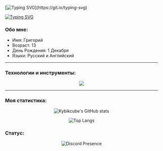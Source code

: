 [![Typing SVG](https://readme-typing-svg.herokuapp.com?color=%e292ee&lines=Привет!+Меня+зовут+Григорий!)](https://git.io/typing-svg)

[![Typing SVG](https://readme-typing-svg.herokuapp.com?color=%e292ee&lines=1+проект+в+неделю)](https://git.io/typing-svg)


### Обо мне:

- Имя: Григорий
- Возраст: 13
- День Рождения: 1 Декабря
- Языки: Русский и Английский

---

### Технологии и инструменты:

<p align="center">
  <a href="https://skillicons.dev">
    <img src="https://skillicons.dev/icons?i=bash,cloudflare,css,discord,bots,flask,git,github,gmail,html,js,linux,mysql,nodejs,npm,ps,py,sqlite,stackoverflow,ubuntu,vscode,windows,&perline=10" />
  </a>
</p>

---

### Моя статистика:

<p align="center">
  <img src="https://github-readme-stats.vercel.app/api?username=Kybikcube&show_icons=true&theme=nord" alt="Kybikcube's GitHub stats" />
</p>

<p align="center">
  <img src="https://github-readme-stats.vercel.app/api/top-langs/?username=Kybikcube&layout=compact&theme=nord" alt="Top Langs" />
</p>

### Статус:

<p align="center">
  <img src="https://lanyard.cnrad.dev/api/939055674615287838" alt="Discord Presence" />
</p>



